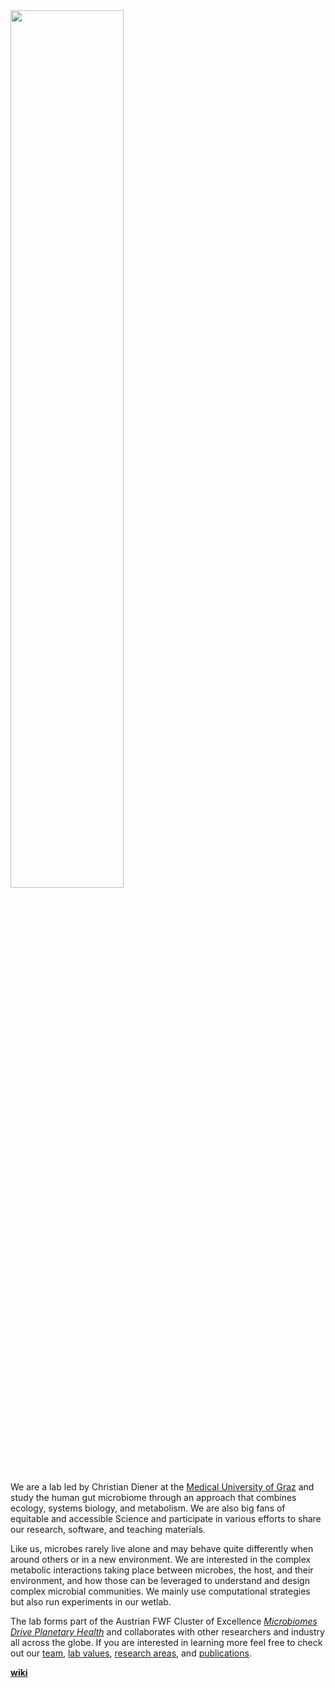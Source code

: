 <img src="https://github.com/dienerlab/dienerlab/wiki/assets/hero.png" width="60%">

We are a lab led by Christian Diener at the [Medical University of Graz](https://medunigraz.at) and
study the human gut microbiome through an approach that combines ecology, systems biology,
and metabolism. We are also big fans of equitable and accessible Science and
participate in various efforts to share our research, software, and teaching materials.

Like us, microbes rarely live alone and may behave quite differently when around
others or in a new environment. We are interested in the complex metabolic interactions taking place between
microbes, the host, and their environment, and how those can be leveraged to understand and design complex microbial
communities. We mainly use computational strategies but also run experiments in our
wetlab.

The lab forms part of the Austrian FWF Cluster of Excellence
[*Microbiomes Drive Planetary Health*](https://microplanet.at/) and collaborates with other
researchers and industry all across the globe. If you are interested in learning more feel
free to check out our [team](https://dienerlab.com/team), [lab values](https://dienerlab.com/guide),
[research areas](https://dienerlab.com/reserach), and [publications](https://dienerlab.com/pubs).

**[wiki](https://github.com/dienerlab/.github/wiki)**
